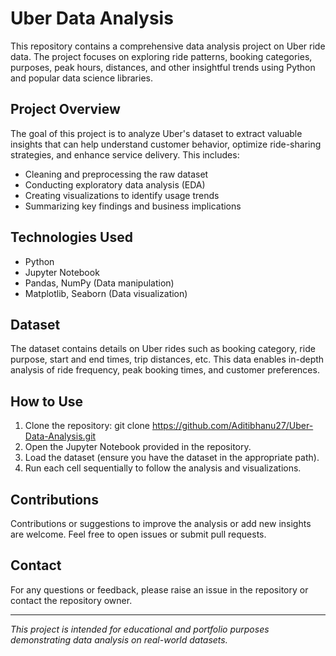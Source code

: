 # Uber Data Analysis

This repository contains a comprehensive data analysis project on Uber ride data. The project focuses on exploring ride patterns, booking categories, purposes, peak hours, distances, and other insightful trends using Python and popular data science libraries.

## Project Overview

The goal of this project is to analyze Uber's dataset to extract valuable insights that can help understand customer behavior, optimize ride-sharing strategies, and enhance service delivery. This includes:

- Cleaning and preprocessing the raw dataset
- Conducting exploratory data analysis (EDA)
- Creating visualizations to identify usage trends
- Summarizing key findings and business implications

## Technologies Used

- Python
- Jupyter Notebook
- Pandas, NumPy (Data manipulation)
- Matplotlib, Seaborn (Data visualization)

## Dataset

The dataset contains details on Uber rides such as booking category, ride purpose, start and end times, trip distances, etc. This data enables in-depth analysis of ride frequency, peak booking times, and customer preferences.

## How to Use

1. Clone the repository:
git clone https://github.com/Aditibhanu27/Uber-Data-Analysis.git
2. Open the Jupyter Notebook provided in the repository.
3. Load the dataset (ensure you have the dataset in the appropriate path).
4. Run each cell sequentially to follow the analysis and visualizations.

## Contributions

Contributions or suggestions to improve the analysis or add new insights are welcome. Feel free to open issues or submit pull requests.

## Contact

For any questions or feedback, please raise an issue in the repository or contact the repository owner.

---
*This project is intended for educational and portfolio purposes demonstrating data analysis on real-world datasets.*
